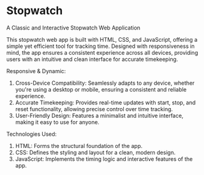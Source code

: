 # Stopwatch

A Classic and Interactive Stopwatch Web Application

This stopwatch web app is built with HTML, CSS, and JavaScript, offering a simple yet efficient tool for tracking time. Designed with responsiveness in mind, the app ensures a consistent experience across all devices, providing users with an intuitive and clean interface for accurate timekeeping.

Responsive & Dynamic:

1) Cross-Device Compatibility: Seamlessly adapts to any device, whether you're using a desktop or mobile, ensuring a consistent and reliable experience.
2) Accurate Timekeeping: Provides real-time updates with start, stop, and reset functionality, allowing precise control over time tracking.
3) User-Friendly Design: Features a minimalist and intuitive interface, making it easy to use for anyone.

Technologies Used:

1) HTML: Forms the structural foundation of the app.
2) CSS: Defines the styling and layout for a clean, modern design.
3) JavaScript: Implements the timing logic and interactive features of the app.
